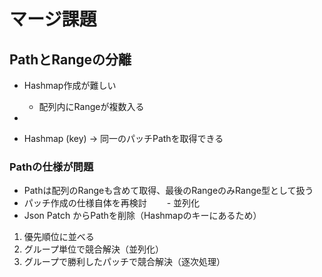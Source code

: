 # マージ課題

## PathとRangeの分離

- Hashmap作成が難しい
  - 配列内にRangeが複数入る
-

- Hashmap (key) -> 同一のパッチPathを取得できる

### Pathの仕様が問題

- Pathは配列のRangeも含めて取得、最後のRangeのみRange型として扱う
- パッチ作成の仕様自体を再検討
　　- 並列化
- Json Patch からPathを削除（Hashmapのキーにあるため）

1. 優先順位に並べる
2. グループ単位で競合解決（並列化）
3. グループで勝利したパッチで競合解決（逐次処理）
